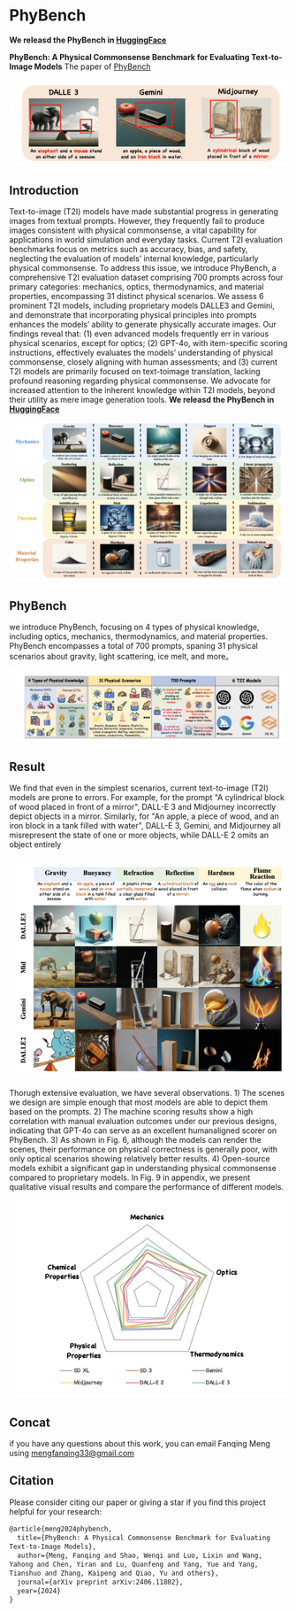 # PhyBench
 **We releasd the PhyBench in [HuggingFace](https://huggingface.co/datasets/FanqingM/PhyBench/tree/main)**
 
**PhyBench: A Physical Commonsense Benchmark for Evaluating Text-to-Image Models**
The paper of [PhyBench](https://arxiv.org/abs/2406.11802)

![image-20240618105912844](./error.png)

## Introduction
Text-to-image (T2I) models have made substantial progress in generating images from textual prompts. However, they frequently fail to produce images consistent with physical commonsense, a vital capability for applications in world simulation and everyday tasks. Current T2I evaluation benchmarks focus on metrics such as accuracy, bias, and safety, neglecting the evaluation of models’ internal knowledge, particularly physical commonsense. To address this issue, we introduce PhyBench, a comprehensive T2I evaluation dataset comprising 700 prompts across four primary categories: mechanics, optics, thermodynamics, and material properties, encompassing 31 distinct physical scenarios. We assess 6 prominent T2I models, including proprietary models DALLE3 and Gemini, and demonstrate that incorporating physical principles into prompts enhances the models’ ability to generate physically accurate images. Our findings reveal that: (1) even advanced models frequently err in various physical scenarios, except for optics; (2) GPT-4o, with item-specific scoring instructions, effectively evaluates the models’ understanding of physical commonsense, closely aligning with human assessments; and (3) current T2I models are primarily focused on text-toimage translation, lacking profound reasoning regarding physical commonsense. We advocate for increased attention to the inherent knowledge within T2I models, beyond their utility as mere image generation tools. **We releasd the PhyBench in [HuggingFace](https://huggingface.co/datasets/FanqingM/PhyBench/tree/main)**

![image-20240618105912845](./phybench.png)


## PhyBench
we introduce PhyBench, focusing on 4 types of physical knowledge, including optics, mechanics, thermodynamics, and material properties. PhyBench encompasses a total of 700 prompts, spaning 31 physical scenarios about gravity, light scattering, ice melt, and more。

![image-20240618105912846](./overall.png)


## Result

We find that even in the simplest scenarios, current text-to-image (T2I) models are prone to errors. For example, for the prompt "A cylindrical block of wood placed in front of a mirror", DALL-E 3 and Midjourney incorrectly depict objects in a mirror. Similarly, for "An apple, a piece of wood, and an iron block in a tank filled with water", DALL-E 3, Gemini, and Midjourney all misrepresent the state of one or more objects, while DALL-E 2 omits an object entirely

![image-20240618105912845](./phybench2.png)


Thorugh extensive evaluation, we have several observations. 1) The scenes we design are simple enough that most models are able to depict them based on the prompts. 2) The machine scoring results show a high correlation with manual evaluation outcomes under our previous designs, indicating that GPT-4o can serve as an excellent humanaligned scorer on PhyBench. 3) As shown in Fig. 6, although the models can render the scenes, their performance on physical correctness is generally poor, with only optical scenarios showing relatively better results. 4) Open-source models exhibit a significant gap in understanding physical commonsense compared to proprietary models. In Fig. 9 in appendix, we present qualitative visual results and compare the performance of different models.

![image-20240618105912847](./result.png)



## Concat
if you have any questions about this work, you can email Fanqing Meng using mengfanqing33@gmail.com

## Citation
Please consider citing our paper or giving a star if you find this project helpful for your research:
```
@article{meng2024phybench,
  title={PhyBench: A Physical Commonsense Benchmark for Evaluating Text-to-Image Models},
  author={Meng, Fanqing and Shao, Wenqi and Luo, Lixin and Wang, Yahong and Chen, Yiran and Lu, Quanfeng and Yang, Yue and Yang, Tianshuo and Zhang, Kaipeng and Qiao, Yu and others},
  journal={arXiv preprint arXiv:2406.11802},
  year={2024}
}
```


